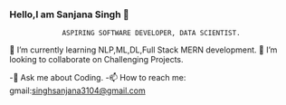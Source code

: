 ### Hello,I am Sanjana Singh 👋

                 ASPIRING SOFTWARE DEVELOPER, DATA SCIENTIST.
<!--
**sanjanasingh31/sanjanasingh31** is a ✨ _special_ ✨ repository because its `README.md` (this file) appears on your GitHub profile.

Here are some ideas to get you started:
-->

<!--🔭 I’m currently working on ...-->
🌱 I’m currently learning NLP,ML,DL,Full Stack MERN development.
👯 I’m looking to collaborate on Challenging Projects.
<!-- 🤔 I’m looking for help with ... -->
-💬 Ask me about Coding.
-📫 How to reach me: gmail:singhsanjana3104@gmail.com
<!-- 😄 Pronouns: ...-->
<!-- ⚡ Fun fact: ...-->

